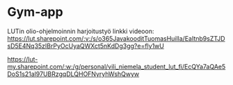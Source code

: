 # Gym-app
LUTin olio-ohjelmoinnin harjoitustyö
linkki videoon:
https://lut.sharepoint.com/:v:/s/o365JavakooditTuomasHuilla/EaItnb9sZTJDsD5E4Nq35zIBrPyOcUyaQWXct5nKdDg3gg?e=fly1wU

https://lut-my.sharepoint.com/:w:/g/personal/vili_niemela_student_lut_fi/EcQYa7aQAe5DoS1s21al97UBRzgqDLQHOFNyryhWshQwyw

